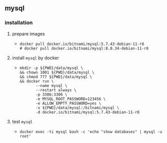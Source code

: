 ## mysql

### installation
1. prepare images
    * ```shell
      docker pull docker.io/bitnami/mysql:5.7.43-debian-11-r8 
      # docker pull docker.io/bitnami/mysql:8.0.34-debian-11-r8
      ```
2. install `mysql` by docker
    * ```shell
      mkdir -p ${PWD}/data/mysql \
      && chown 1001 ${PWD}/data/mysql \
      && chmod 777 ${PWD}/data/mysql \
      && docker run \
             --name mysql \
             --restart always \
             -p 3306:3306 \
             -e MYSQL_ROOT_PASSWORD=123456 \
             -e ALLOW_EMPTY_PASSWORD=yes \
             -v ${PWD}/data/mysql:/bitnami/mysql \
             -d docker.io/bitnami/mysql:5.7.43-debian-11-r8 
      ```
3. test `mysql`
    * ```shell
      docker exec -ti mysql bash -c 'echo "show databases" | mysql -u root'
      ```

